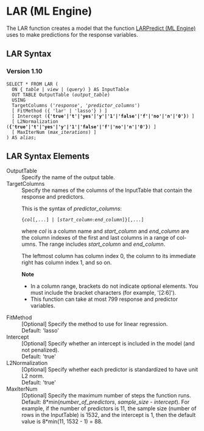 <div class="nested0" aria-labelledby="ariaid-title1" topicindex="1" topicid="kgp1507674176574" id="kgp1507674176574"><h1 class="title topictitle1" id="ariaid-title1">LAR (ML Engine)</h1><div class="body conbody">
<p class="p">The LAR function creates a model that the function <a href="aff1558531224572.md#gly1507907689115">LARPredict (ML Engine)</a> uses to make predictions for the response variables.</p></div><div class="topic reference nested1" aria-labelledby="ariaid-title2" topicindex="2" topicid="hqc1507674262147" xml:lang="en-us" lang="en-us" id="hqc1507674262147">
<h2 class="title topictitle2" id="ariaid-title2">LAR Syntax</h2><div class="body refbody"><div class="section" id="hqc1507674262147__section_N1000E_N1000C_N10001">
<h3 class="title sectiontitle">Version <span>1.10</span></h3><pre class="pre codeblock" xml:space="preserve"><code>SELECT * FROM LAR (
  <span>ON { <var class="keyword varname">table</var> | <var class="keyword varname">view</var> | (<var class="keyword varname">query</var>) }</span> AS InputTable
  OUT TABLE OutputTable (<var class="keyword varname">output_table</var>)
  USING
  TargetColumns ('<var class="keyword varname">response</var>', '<var class="keyword varname">predictor_columns</var>')
  [ FitMethod ({ 'lar' | 'lasso'} ) ]
  [ Intercept (<span><b>{'true'|'t'|'yes'|'y'|'1'|'false'|'f'|'no'|'n'|'0'}</b></span>) ]
  [ L2Normalization (<span><b>{'true'|'t'|'yes'|'y'|'1'|'false'|'f'|'no'|'n'|'0'}</b></span>) ]
  [ MaxIterNum (<var class="keyword varname">max_iterations</var>) ]
) AS <var class="keyword varname">alias</var>;</code></pre></div></div></div><div class="topic reference nested1" aria-labelledby="ariaid-title3" topicindex="3" topicid="dzz1507674420527" xml:lang="en-us" lang="en-us" id="dzz1507674420527">
<h2 class="title topictitle2" id="ariaid-title3">LAR Syntax Elements</h2><div class="body refbody"><div class="section" id="dzz1507674420527__section_N10011_N1000E_N10001"><dl class="dl parml"><dt class="dt pt dlterm">OutputTable</dt><dd class="dd pd">Specify the name of the output table.</dd><dt class="dt pt dlterm">TargetColumns</dt><dd class="dd pd">Specify the names of the columns of the InputTable that contain the response and predictors.
<p class="p">This is the syntax of <var class="keyword varname">predictor_columns</var>:</p><pre class="pre codeblock" xml:space="preserve"><code>{<var class="keyword varname">col</var>[,...] | [<var class="keyword varname">start_column</var><code class="ph codeph">:</code><var class="keyword varname">end_column</var>]}[,...]</code></pre>
<p class="p">where <var class="keyword varname">col</var> is a column name and <var class="keyword varname">start_column</var> and <var class="keyword varname">end_column</var> are the column indexes of the first and last columns in a range of columns. The range includes <var class="keyword varname">start_column</var> and <var class="keyword varname">end_column</var>.</p>
<p class="p">The leftmost column has column index 0, the column to its immediate right has column index 1, and so on.</p><div class="note note" id="dzz1507674420527__note_N10094_N1005E_N10052_N10030_N10011_N1000E_N1000C_N10001"><span><b>Note</b></span><div class="notebody">
<ul class="ul" id="dzz1507674420527__ul_fdl_wlb_fy">
<li class="li">In a column range, brackets do not indicate optional elements. You must include the bracket characters (for example, '[2:6]').</li>
<li class="li">This function can take at most 799 response and predictor variables.</li></ul></div></div></dd><dt class="dt pt dlterm">FitMethod</dt><dd class="dd pd">[Optional] Specify the method to use for linear regression.</dd><dd class="dd pd ddexpand">Default: 'lasso'</dd><dt class="dt pt dlterm">Intercept</dt><dd class="dd pd">[Optional] Specify whether an intercept is included in the model (and not penalized).</dd><dd class="dd pd ddexpand">Default: 'true'</dd><dt class="dt pt dlterm">L2Normalization</dt><dd class="dd pd">[Optional] Specify whether each predictor is standardized to have unit L2 norm.</dd><dd class="dd pd ddexpand">Default: 'true'</dd><dt class="dt pt dlterm">MaxIterNum</dt><dd class="dd pd">[Optional] Specify the maximum number of steps the function runs.</dd><dd class="dd pd ddexpand">Default: 8*min(<var class="keyword varname">number_of_predictors</var>, <var class="keyword varname">sample_size</var> - <var class="keyword varname">intercept</var>). For example, if the number of predictors is 11, the sample size (number of rows in the InputTable) is 1532, and the intercept is 1, then the default value is 8*min(11, 1532 - 1) = 88.</dd></dl></div></div></div></div>
